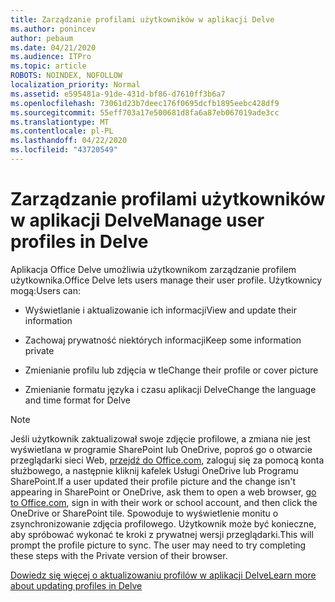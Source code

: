 ```yaml
---
title: Zarządzanie profilami użytkowników w aplikacji Delve
ms.author: ponincev
author: pebaum
ms.date: 04/21/2020
ms.audience: ITPro
ms.topic: article
ROBOTS: NOINDEX, NOFOLLOW
localization_priority: Normal
ms.assetid: e595481a-91de-431d-bf86-d7610ff3b6a7
ms.openlocfilehash: 73061d23b7deec176f0695dcfb1895eebc428df9
ms.sourcegitcommit: 55eff703a17e500681d8fa6a87eb067019ade3cc
ms.translationtype: MT
ms.contentlocale: pl-PL
ms.lasthandoff: 04/22/2020
ms.locfileid: "43720549"
---
```

# <a name="manage-user-profiles-in-delve"></a><span data-ttu-id="4d04a-102">Zarządzanie profilami użytkowników w aplikacji Delve</span><span class="sxs-lookup"><span data-stu-id="4d04a-102">Manage user profiles in Delve</span></span>

<span data-ttu-id="4d04a-103">Aplikacja Office Delve umożliwia użytkownikom zarządzanie profilem użytkownika.</span><span class="sxs-lookup"><span data-stu-id="4d04a-103">Office Delve lets users manage their user profile.</span></span> <span data-ttu-id="4d04a-104">Użytkownicy mogą:</span><span class="sxs-lookup"><span data-stu-id="4d04a-104">Users can:</span></span>
  
- <span data-ttu-id="4d04a-105">Wyświetlanie i aktualizowanie ich informacji</span><span class="sxs-lookup"><span data-stu-id="4d04a-105">View and update their information</span></span>
    
- <span data-ttu-id="4d04a-106">Zachowaj prywatność niektórych informacji</span><span class="sxs-lookup"><span data-stu-id="4d04a-106">Keep some information private</span></span>
    
- <span data-ttu-id="4d04a-107">Zmienianie profilu lub zdjęcia w tle</span><span class="sxs-lookup"><span data-stu-id="4d04a-107">Change their profile or cover picture</span></span>
    
- <span data-ttu-id="4d04a-108">Zmienianie formatu języka i czasu aplikacji Delve</span><span class="sxs-lookup"><span data-stu-id="4d04a-108">Change the language and time format for Delve</span></span>
    
> [!NOTE]
> <span data-ttu-id="4d04a-109">Jeśli użytkownik zaktualizował swoje zdjęcie profilowe, a zmiana nie jest wyświetlana w programie SharePoint lub OneDrive, poproś go o otwarcie przeglądarki sieci Web, [przejdź do Office.com](https://www.office.com), zaloguj się za pomocą konta służbowego, a następnie kliknij kafelek Usługi OneDrive lub Programu SharePoint.</span><span class="sxs-lookup"><span data-stu-id="4d04a-109">If a user updated their profile picture and the change isn't appearing in SharePoint or OneDrive, ask them to open a web browser, [go to Office.com](https://www.office.com), sign in with their work or school account, and then click the OneDrive or SharePoint tile.</span></span> <span data-ttu-id="4d04a-110">Spowoduje to wyświetlenie monitu o zsynchronizowanie zdjęcia profilowego. Użytkownik może być konieczne, aby spróbować wykonać te kroki z prywatnej wersji przeglądarki.</span><span class="sxs-lookup"><span data-stu-id="4d04a-110">This will prompt the profile picture to sync. The user may need to try completing these steps with the Private version of their browser.</span></span> 
  
[<span data-ttu-id="4d04a-111">Dowiedz się więcej o aktualizowaniu profilów w aplikacji Delve</span><span class="sxs-lookup"><span data-stu-id="4d04a-111">Learn more about updating profiles in Delve</span></span>](https://go.microsoft.com/fwlink/?linkid=735070)
  

